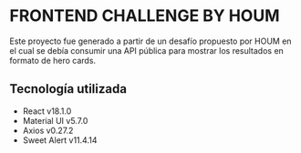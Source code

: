 # FRONTEND CHALLENGE BY HOUM

Este proyecto fue generado a partir de un desafío propuesto por HOUM en el cual se debía consumir una API pública para mostrar los resultados en formato de hero cards.

## Tecnología utilizada

- React v18.1.0
- Material UI v5.7.0
- Axios v0.27.2
- Sweet Alert v11.4.14

